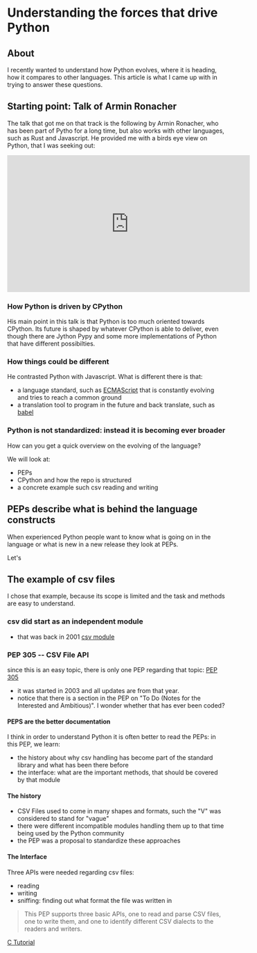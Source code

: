 # Understanding the forces that drive Python

## About
I recently wanted to understand how Python evolves, where it is heading, how it compares to other languages. This article is what I came up with in trying to answer these questions.

## Starting point: Talk of Armin Ronacher
The talk that got me on that track is the following by Armin Ronacher, who has been part of Pytho for a long time, but also works with other languages, such as Rust and Javascript. He provided me with a birds eye view on Python, that I was seeking out:

<iframe width="560" height="315" src="https://www.youtube.com/embed/IeSu_odkI5I?rel=0" frameborder="0" allow="autoplay; encrypted-media" allowfullscreen>
</iframe>

### How Python is driven by CPython
His main point in this talk is that Python is too much oriented towards CPython. Its future is shaped by whatever CPython is able to deliver, even though there are Jython Pypy and some more implementations of Python that have different possibilties.

### How things could be different
He contrasted Python with Javascript. What is different there is that:
- a language standard, such as [ECMAScript](https://en.wikipedia.org/wiki/ECMAScript) that is constantly evolving and tries to reach a common ground
- a translation tool to program in the future and back translate, such as [babel](https://babeljs.io/)

### Python is not standardized: instead it is becoming ever broader

How can you get a quick overview on the evolving of the language?

We will look at:
- PEPs
- CPython and how the repo is structured
- a concrete example such csv reading and writing

## PEPs describe what is behind the language constructs
When experienced Python people want to know what is going on in the language or what is new in a new release they look at PEPs.

Let's

## The example of csv files
I chose that example, because its scope is limited and the task and methods are easy to understand.

### csv did start as an independent module
- that was back in 2001 [csv module](http://www.object-craft.com.au/projects/csv/news.html#20021120)

###  PEP 305 -- CSV File API
since this is an easy topic, there is only one PEP regarding that topic: [PEP 305](https://www.python.org/dev/peps/pep-0305/)

- it was started in 2003 and all updates are from that year.
- notice that there is a section in the PEP on "To Do (Notes for the Interested and Ambitious)". I wonder whether that has ever been coded?

#### PEPS are the better documentation
I think in order to understand Python it is often better to read the PEPs: in this PEP, we learn:
- the history about why csv handling has become part of the standard library and what has been there before
- the interface: what are the important methods, that should be covered by that module

#### The history
- CSV Files used to come in many shapes and formats, such the "V" was considered to stand for "vague"
- there were different incompatible modules handling them up to that time being used by the Python community
- the PEP was a proposal to standardize these approaches

#### The Interface
Three APIs were needed regarding csv files:
- reading
- writing
- sniffing: finding out what format the file was written in

> This PEP supports three basic APIs, one to read and parse CSV files, one to write them, and one to identify different CSV dialects to the readers and writers.


[C Tutorial](http://www.c-howto.de/tutorial/variablen/typumwandlung/)
